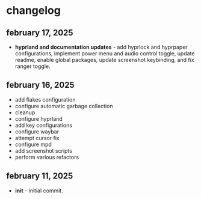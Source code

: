# changelog
## february 17, 2025

- **hyprland and documentation updates** - add hyprlock and hyprpaper configurations, implement power menu and audio control toggle, update readme, enable global packages, update screenshot keybinding, and fix ranger toggle.

## february 16, 2025

- add flakes configuration
- configure automatic garbage collection
- cleanup
- configure hyprland
- add key configurations
- configure waybar
- attempt cursor fix
- configure mpd
- add screenshot scripts
- perform various refactors

## february 11, 2025

- **init** - initial commit.
